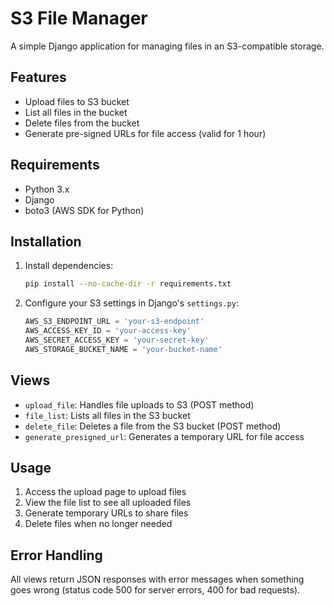 # S3 File Manager

A simple Django application for managing files in an S3-compatible storage.

## Features

- Upload files to S3 bucket
- List all files in the bucket
- Delete files from the bucket
- Generate pre-signed URLs for file access (valid for 1 hour)

## Requirements

- Python 3.x
- Django
- boto3 (AWS SDK for Python)

## Installation

1. Install dependencies:
   ```bash
   pip install --no-cache-dir -r requirements.txt
   ```

2. Configure your S3 settings in Django's `settings.py`:
   ```python
   AWS_S3_ENDPOINT_URL = 'your-s3-endpoint'
   AWS_ACCESS_KEY_ID = 'your-access-key'
   AWS_SECRET_ACCESS_KEY = 'your-secret-key'
   AWS_STORAGE_BUCKET_NAME = 'your-bucket-name'
   ```

## Views

- `upload_file`: Handles file uploads to S3 (POST method)
- `file_list`: Lists all files in the S3 bucket
- `delete_file`: Deletes a file from the S3 bucket (POST method)
- `generate_presigned_url`: Generates a temporary URL for file access

## Usage

1. Access the upload page to upload files
2. View the file list to see all uploaded files
3. Generate temporary URLs to share files
4. Delete files when no longer needed

## Error Handling

All views return JSON responses with error messages when something goes wrong (status code 500 for server errors, 400 for bad requests).

